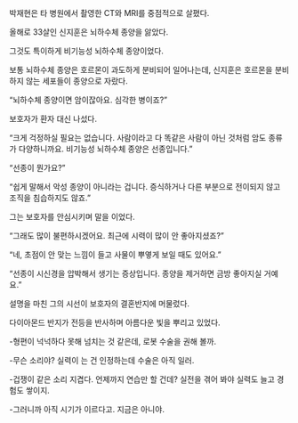 박재현은 타 병원에서 촬영한 CT와 MRI를 중점적으로 살폈다.

올해로 33살인 신지훈은 뇌하수체 종양을 앓았다.

그것도 특이하게 비기능성 뇌하수체 종양이었다.

보통 뇌하수체 종양은 호르몬이 과도하게 분비되어 일어나는데, 신지훈은 호르몬을 분비하지 않는 세포들이 종양으로 자랐다.

“뇌하수체 종양이면 암이잖아요. 심각한 병이죠?”

보호자가 환자 대신 나섰다.

“크게 걱정하실 필요는 없습니다. 사람이라고 다 똑같은 사람이 아닌 것처럼 암도 종류가 다양하니까요. 비기능성 뇌하수체 종양은 선종입니다.”

“선종이 뭔가요?”

“쉽게 말해서 악성 종양이 아니라는 겁니다. 증식하거나 다른 부분으로 전이되지 않고 조직을 침습하지도 않죠.”

그는 보호자를 안심시키며 말을 이었다.

“그래도 많이 불편하시겠어요. 최근에 시력이 많이 안 좋아지셨죠?”

“네, 초점이 안 맞는 느낌이 들고 사물이 뿌옇게 보일 때도 있어요.”

“선종이 시신경을 압박해서 생기는 증상입니다. 종양을 제거하면 금방 좋아지실 거예요.”

설명을 마친 그의 시선이 보호자의 결혼반지에 머물렀다.

다이아몬드 반지가 전등을 반사하며 아름다운 빛을 뿌리고 있었다.

-형편이 넉넉하다 못해 넘치는 것 같은데, 로봇 수술을 권해 볼까.

-무슨 소리야? 실력이 는 건 인정하는데 수술은 아직 일러.

-겁쟁이 같은 소리 지겹다. 언제까지 연습만 할 건데? 실전을 겪어 봐야 실력도 늘고 경험도 쌓이지.

-그러니까 아직 시기가 이르다고. 지금은 아니야.